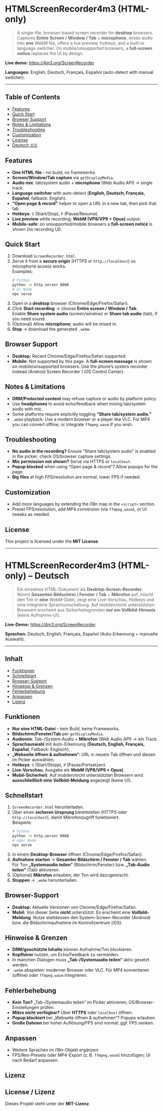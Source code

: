 # HTMLScreenRecorder4m3 (HTML-only)

> A single-file, browser-based screen recorder for **desktop** browsers.  
> Captures **Entire Screen / Window / Tab** + **microphone**, mixes audio into **one** WebM file, offers a live preview, hotkeys, and a built-in language switcher. On mobile/unsupported browsers, a **full-screen notice** replaces the UI by design.

**Live demo:** <https://4m3.org/ScreenRecorder>

**Languages:** English, Deutsch, Français, Español (auto-detect with manual switcher).

---

## Table of Contents
- [Features](#features)
- [Quick Start](#quick-start)
- [Browser Support](#browser-support)
- [Notes & Limitations](#notes--limitations)
- [Troubleshooting](#troubleshooting)
- [Customization](#customization)
- [License](#license)
- [Deutsch 🇩🇪](#screenrecorder-html-only--deutsch)

## Features
- **One HTML file** – no build, no frameworks.
- **Screen/Window/Tab capture** via `getDisplayMedia`.
- **Audio mix**: tab/system audio + **microphone** (Web Audio API) → single track.
- **Language switcher** with auto-detect (**English, Deutsch, Français, Español**, fallback: English).
- **“Open page & record”** helper to open a URL in a new tab, then pick that tab.
- **Hotkeys**: `S` (Start/Stop), `P` (Pause/Resume).
- **Live preview** while recording; **WebM (VP8/VP9 + Opus)** output.
- **Mobile-safe**: on unsupported/mobile browsers a **full-screen notice** is shown (no recording UI).

## Quick Start
1. Download `ScreenRecorder.html`.
2. Serve it from a **secure origin** (HTTPS or `http://localhost`) so microphone access works.  
   Examples:
   ```bash
   # Python
   python -m http.server 8080
   # or Node
   npx serve
   ```
3. Open in a **desktop** browser (Chrome/Edge/Firefox/Safari).
4. Click **Start recording** → choose **Entire screen / Window / Tab**.  
   Enable **Share system audio** (screen/window) or **Share tab audio** (tab), if you need sound.
5. (Optional) Allow **microphone**; audio will be mixed in.
6. **Stop** → download the generated `.webm`.

## Browser Support
- **Desktop:** Recent Chrome/Edge/Firefox/Safari supported.  
- **Mobile:** Not supported by this page. A **full-screen message** is shown on mobile/unsupported browsers. Use the phone’s system recorder instead (Android Screen Recorder / iOS Control Center).

## Notes & Limitations
- **DRM/Protected content** may refuse capture or audio by platform policy.
- Use **headphones** to avoid echo/feedback when mixing tab/system audio with mic.
- Some platforms require explicitly toggling **“Share tab/system audio.”**
- `.webm` playback: Use a modern browser or a player like VLC. For MP4 you can convert offline, or integrate `ffmpeg.wasm` if you wish.

## Troubleshooting
- **No audio in the recording?** Ensure “Share tab/system audio” is enabled in the picker; check OS/browser capture settings.
- **Mic permission not shown?** Serve via HTTPS or `localhost`.
- **Popup blocked** when using “Open page & record”? Allow popups for the page.
- **Big files** at high FPS/resolution are normal; lower FPS if needed.

## Customization
- Add more languages by extending the i18n map in the `<script>` section.
- Preset FPS/resolution, add MP4 conversion (via `ffmpeg.wasm`), or UI tweaks as needed.

## License

This project is licensed under the **MIT License**.  

---

# HTMLScreenRecorder4m3 (HTML-only) – Deutsch

> Ein einzelnes HTML-Dokument als **Desktop-Screen-Recorder**.  
> Nimmt **Gesamten Bildschirm / Fenster / Tab** + **Mikrofon** auf, mischt den Ton in **eine** WebM-Datei, zeigt eine Live-Vorschau, Hotkeys und eine integrierte Sprachumschaltung. Auf mobilen/nicht unterstützten Browsern erscheint aus Sicherheitsgründen **nur ein Vollbild-Hinweis** (keine Aufnahme-UI).

**Live-Demo:** <https://4m3.org/ScreenRecorder>

**Sprachen:** Deutsch, English, Français, Español (Auto-Erkennung + manuelle Auswahl).

---

## Inhalt
- [Funktionen](#funktionen)
- [Schnellstart](#schnellstart)
- [Browser-Support](#browser-support-1)
- [Hinweise & Grenzen](#hinweise--grenzen)
- [Fehlerbehebung](#fehlerbehebung)
- [Anpassen](#anpassen)
- [Lizenz](#lizenz)

## Funktionen
- **Nur eine HTML-Datei** – kein Build, keine Frameworks.
- **Bildschirm/Fenster/Tab** per `getDisplayMedia`.
- **Audiomix**: Tab-/System-Audio + **Mikrofon** (Web Audio API) → ein Track.
- **Sprachauswahl** mit Auto-Erkennung (**Deutsch, English, Français, Español**, Fallback: Englisch).
- **„Webseite öffnen & aufnehmen“**: URL in neuem Tab öffnen und diesen im Picker auswählen.
- **Hotkeys**: `S` (Start/Stopp), `P` (Pause/Fortsetzen).
- **Live-Vorschau**; Ausgabe als **WebM (VP8/VP9 + Opus)**.
- **Mobil-Sicherheit**: Auf mobilen/nicht unterstützten Browsern wird **ausschließlich eine Vollbild-Meldung** angezeigt (keine UI).

## Schnellstart
1. `ScreenRecorder.html` herunterladen.
2. Über einen **sicheren Ursprung** bereitstellen (HTTPS oder `http://localhost`), damit Mikrofonzugriff funktioniert.  
   Beispiele:
   ```bash
   # Python
   python -m http.server 8080
   # oder Node
   npx serve
   ```
3. In einem **Desktop-Browser** öffnen (Chrome/Edge/Firefox/Safari).
4. **Aufnahme starten** → **Gesamter Bildschirm / Fenster / Tab** wählen.  
   Für Ton **„Systemaudio teilen“** (Bildschirm/Fenster) bzw. **„Tab-Audio teilen“** (Tab) aktivieren.
5. (Optional) **Mikrofon** erlauben; der Ton wird dazugemischt.
6. **Stoppen** → `.webm` herunterladen.

## Browser-Support
- **Desktop:** Aktuelle Versionen von Chrome/Edge/Firefox/Safari.  
- **Mobil:** Von dieser Seite **nicht** unterstützt. Es erscheint eine **Vollbild-Meldung**. Nutze stattdessen den System-Screen-Recorder (Android) bzw. die Bildschirmaufnahme im Kontrollzentrum (iOS).

## Hinweise & Grenzen
- **DRM/geschützte Inhalte** können Aufnahme/Ton blockieren.
- **Kopfhörer** nutzen, um Echo/Feedback zu vermeiden.
- In manchen Dialogen muss **„Tab-/Systemaudio teilen“** aktiv gesetzt werden.
- `.webm` abspielen: moderner Browser oder VLC. Für MP4 konvertieren (offline) oder `ffmpeg.wasm` integrieren.

## Fehlerbehebung
- **Kein Ton?** „Tab-/Systemaudio teilen“ im Picker aktivieren; OS/Browser-Einstellungen prüfen.
- **Mikro nicht verfügbar?** Über **HTTPS** oder `localhost` öffnen.
- **Popup blockiert** bei „Webseite öffnen & aufnehmen“? Popups erlauben.
- **Große Dateien** bei hoher Auflösung/FPS sind normal; ggf. FPS senken.

## Anpassen
- Weitere Sprachen im i18n-Objekt ergänzen.
- FPS/Res-Presets oder MP4-Export (z. B. `ffmpeg.wasm`) hinzufügen; UI nach Bedarf anpassen.

## Lizenz
## License / Lizenz

Dieses Projekt steht unter der **MIT-Lizenz**.  

